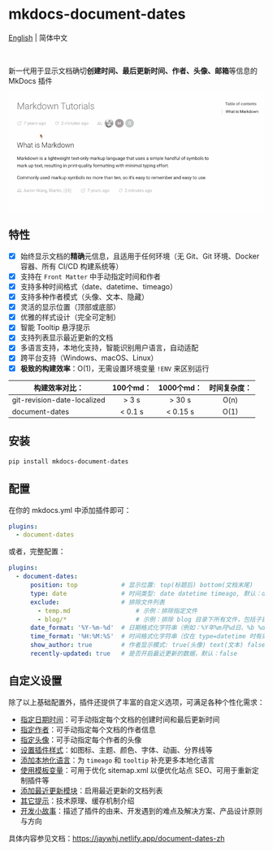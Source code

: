 # mkdocs-document-dates

[English](README.md) | 简体中文

<br />

新一代用于显示文档确切**创建时间、最后更新时间、作者、头像、邮箱**等信息的 MkDocs 插件

![render](render.gif)

## 特性

- [x] 始终显示文档的**精确**元信息，且适用于任何环境（无 Git、Git 环境、Docker 容器、所有 CI/CD 构建系统等）
- [x] 支持在 `Front Matter` 中手动指定时间和作者
- [x] 支持多种时间格式（date、datetime、timeago）
- [x] 支持多种作者模式（头像、文本、隐藏）
- [x] 灵活的显示位置（顶部或底部）
- [x] 优雅的样式设计（完全可定制）
- [x] 智能 Tooltip 悬浮提示
- [x] 支持列表显示最近更新的文档
- [x] 多语言支持，本地化支持，智能识别用户语言，自动适配
- [x] 跨平台支持（Windows、macOS、Linux）
- [x] **极致的构建效率**：O(1)，无需设置环境变量 `!ENV` 来区别运行

| 构建效率对比：                | 100个md： | 1000个md： | 时间复杂度： |
| --------------------------- | :------: | :-------: | :---------: |
| git-revision-date-localized |  > 3 s   |  > 30 s   |    O(n)     |
| document-dates              | < 0.1 s  | < 0.15 s  |    O(1)     |

## 安装

```bash
pip install mkdocs-document-dates
```

## 配置

在你的 mkdocs.yml 中添加插件即可：

```yaml
plugins:
  - document-dates
```

或者，完整配置：

```yaml
plugins:
  - document-dates:
      position: top            # 显示位置: top(标题后) bottom(文档末尾)
      type: date               # 时间类型: date datetime timeago, 默认：date
      exclude:                 # 排除文件列表
        - temp.md                  # 示例：排除指定文件
        - blog/*                   # 示例：排除 blog 目录下所有文件，包括子目录
      date_format: '%Y-%m-%d'  # 日期格式化字符串（例如：%Y年%m月%d日、%b %d, %Y）
      time_format: '%H:%M:%S'  # 时间格式化字符串（仅在 type=datetime 时有效）
      show_author: true        # 作者显示模式: true(头像) text(文本) false(隐藏)
      recently-updated: true   # 是否开启最近更新的数据，默认：false
```

## 自定义设置

除了以上基础配置外，插件还提供了丰富的自定义选项，可满足各种个性化需求：

- [指定日期时间](https://jaywhj.netlify.app/document-dates-zh#%E6%8C%87%E5%AE%9A%E6%97%A5%E6%9C%9F%E6%97%B6%E9%97%B4)：可手动指定每个文档的创建时间和最后更新时间
- [指定作者](https://jaywhj.netlify.app/document-dates-zh#%E6%8C%87%E5%AE%9A%E4%BD%9C%E8%80%85)：可手动指定每个文档的作者信息
- [指定头像](https://jaywhj.netlify.app/document-dates-zh#%E6%8C%87%E5%AE%9A%E5%A4%B4%E5%83%8F)：可手动指定每个作者的头像
- [设置插件样式](https://jaywhj.netlify.app/document-dates-zh#%E8%AE%BE%E7%BD%AE%E6%8F%92%E4%BB%B6%E6%A0%B7%E5%BC%8F)：如图标、主题、颜色、字体、动画、分界线等
- [添加本地化语言](https://jaywhj.netlify.app/document-dates-zh#%E6%B7%BB%E5%8A%A0%E6%9C%AC%E5%9C%B0%E5%8C%96%E8%AF%AD%E8%A8%80)：为 `timeago` 和 `tooltip` 补充更多本地化语言
- [使用模板变量](https://jaywhj.netlify.app/document-dates-zh#%E4%BD%BF%E7%94%A8%E6%A8%A1%E6%9D%BF%E5%8F%98%E9%87%8F)：可用于优化 sitemap.xml 以便优化站点 SEO、可用于重新定制插件等
- [添加最近更新模块](https://jaywhj.netlify.app/document-dates-zh#%E6%B7%BB%E5%8A%A0%E6%9C%80%E8%BF%91%E6%9B%B4%E6%96%B0%E6%A8%A1%E5%9D%97)：启用最近更新的文档列表
- [其它提示](https://jaywhj.netlify.app/document-dates-zh#%E5%85%B6%E5%AE%83%E6%8F%90%E7%A4%BA)：技术原理、缓存机制介绍
- [开发小故事](https://jaywhj.netlify.app/document-dates-zh#%E5%BC%80%E5%8F%91%E5%B0%8F%E6%95%85%E4%BA%8B)：描述了插件的由来、开发遇到的难点及解决方案、产品设计原则与方向

具体内容参见文档：https://jaywhj.netlify.app/document-dates-zh
